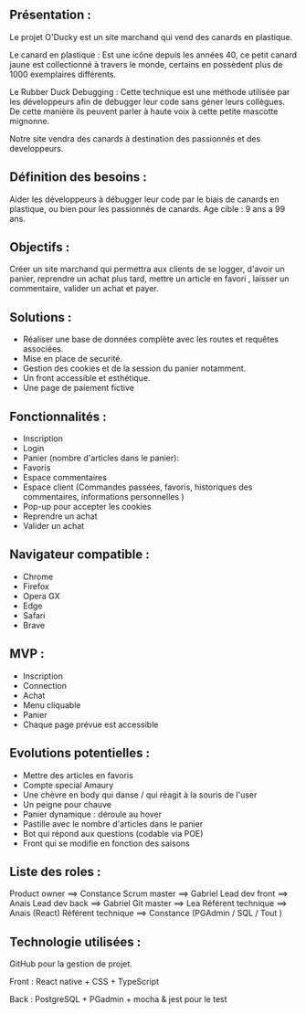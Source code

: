 ## Présentation :

Le projet O'Ducky est un site marchand qui vend des canards en plastique.

Le canard en plastique : Est une icône depuis les années 40, ce petit canard jaune est collectionné à travers le monde, certains en possèdent plus de 1000 exemplaires différents.

Le Rubber Duck Debugging : Cette technique est une méthode utilisée par les développeurs afin de debugger leur code sans géner leurs collègues. De cette manière ils peuvent parler à haute voix à cette petite mascotte mignonne. 

Notre site vendra des canards à destination des passionnés et des developpeurs.


## Définition des besoins : 

Aider les développeurs à débugger leur code par le biais de canards en plastique, ou bien pour les passionnés de canards.
Age cible : 9 ans a 99 ans. 


## Objectifs : 

Créer un site marchand qui permettra aux clients de se logger, d'avoir un panier, reprendre un achat plus tard, mettre un article en favori , laisser un commentaire,  valider un achat et payer.


## Solutions : 

- Réaliser une base de données complète avec les routes et requêtes associées. 
- Mise en place de securité.
- Gestion des cookies et de la session du panier notamment. 
- Un front accessible et esthétique. 
- Une page de paiement fictive


## Fonctionnalités :

- Inscription
- Login
- Panier (nombre d'articles dans le panier): 
- Favoris
- Espace commentaires
- Espace client (Commandes passées, favoris, historiques des commentaires, informations personnelles )
- Pop-up pour accepter les cookies
- Reprendre un achat
- Valider un achat


## Navigateur compatible : 

- Chrome 
- Firefox 
- Opera GX 
- Edge 
- Safari 
- Brave


## MVP : 

- Inscription
- Connection
- Achat
- Menu cliquable
- Panier
- Chaque page prévue est accessible


## Evolutions potentielles : 

- Mettre des articles en favoris
- Compte special Amaury
- Une chèvre en body qui danse / qui réagit à la souris de l'user
- Un peigne pour chauve
- Panier dynamique : déroule au hover
- Pastille avec le nombre d'articles dans le panier
- Bot qui répond aux questions (codable via POE) 
- Front qui se modifie en fonction des saisons 


## Liste des roles : 

Product owner      ==> Constance
Scrum master       ==> Gabriel 
Lead dev front     ==> Anais
Lead dev back      ==> Gabriel
Git master         ==> Lea
Référent technique ==> Anais (React)
Référent technique ==> Constance (PGAdmin / SQL / Tout )


##	Technologie utilisées :

GitHub pour la gestion de projet.  

Front : React native + CSS + TypeScript 

Back : PostgreSQL + PGadmin + mocha & jest pour le test